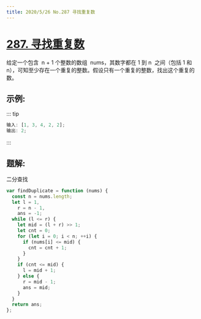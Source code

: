 ```yaml
---
title: 2020/5/26 No.287 寻找重复数
---
```


# [287. 寻找重复数](https://leetcode-cn.com/problems/find-the-duplicate-number/)

给定一个包含  n + 1 个整数的数组  nums，其数字都在 1 到 n  之间（包括 1 和 n），可知至少存在一个重复的整数。假设只有一个重复的整数，找出这个重复的数。

## 示例:

::: tip

```js
输入: [1, 3, 4, 2, 2];
输出: 2;
```

:::

## 题解:

二分查找

```js
var findDuplicate = function (nums) {
  const n = nums.length;
  let l = 1,
    r = n - 1,
    ans = -1;
  while (l <= r) {
    let mid = (l + r) >> 1;
    let cnt = 0;
    for (let i = 0; i < n; ++i) {
      if (nums[i] <= mid) {
        cnt = cnt + 1;
      }
    }
    if (cnt <= mid) {
      l = mid + 1;
    } else {
      r = mid - 1;
      ans = mid;
    }
  }
  return ans;
};
```
